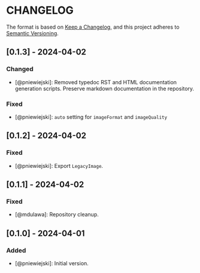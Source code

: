 # CHANGELOG

The format is based on [Keep a Changelog](https://keepachangelog.com/), and this project adheres to [Semantic Versioning](https://semver.org/).

## [0.1.3] - 2024-04-02
### Changed
- [@pniewiejski]: Removed typedoc RST and HTML documentation generation scripts. Preserve markdown documentation in the repository.

### Fixed
- [@pniewiejski]: `auto` setting for `imageFormat` and `imageQuality`

## [0.1.2] - 2024-04-02
### Fixed
- [@pniewiejski]: Export `LegacyImage`.

## [0.1.1] - 2024-04-02
### Fixed
- [@mdulawa]: Repository cleanup.

## [0.1.0] - 2024-04-01
### Added
- [@pniewiejski]: Initial version.
